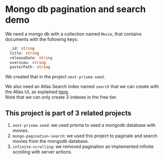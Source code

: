 # Mongo db pagination and search demo

We need a mongo db with a collection named `Movie`, that contains documents with the following keys:

```ts
  _id: string
  title: string
  releaseDate: string
  overview: string
  posterPath: string
```

We created that in the project `next-prisma-seed`.

We also need an Atlas Search index named `search` that we can create with the Atlas UI, as explained [here](https://www.mongodb.com/docs/atlas/atlas-search/create-index/#create-an-fts-index-using-the-service-ui).  
Note that we can only create 3 indexes in the free tier.

## This project is part of 3 related projects

1. `next-prisma-seed`: we used prisma to seed a mongodb database with movies.
2. `mongo-pagination-search`: we used this project to paginate and search movies from the mongodb database.
3. `infinite-scrolling`: we removed pagination an implemented infinite scrolling with server actions.
